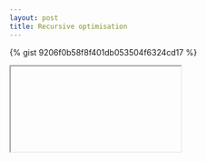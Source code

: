 ```yaml
---
layout: post
title: Recursive optimisation
---
```


{% gist 9206f0b58f8f401db053504f6324cd17 %}

<script src="https://gist.github.com/act65/9206f0b58f8f401db053504f6324cd17"> </script>



<iframe src-"https://nbviewer.jupyter.org/gist/act65/9206f0b58f8f401db053504f6324cd17"> w </iframe>

